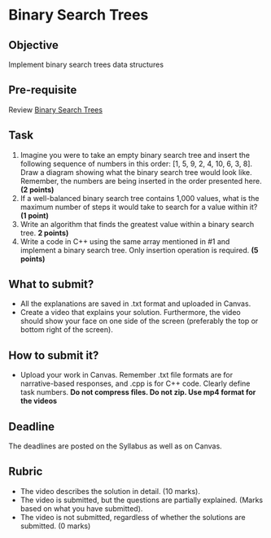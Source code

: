 # Binary Search Trees

## Objective
Implement binary search trees data structures

## Pre-requisite
Review [Binary Search Trees](https://htmlpreview.github.io/?https://github.com/d-khan/dslabs/blob/main/binary-search-trees/Binary%20search%20trees.html)

## Task
1. Imagine you were to take an empty binary search tree and insert the following sequence of numbers in this order: [1, 5, 9, 2, 4, 10, 6, 3, 8]. Draw a diagram showing what the binary search tree would look like. Remember, the numbers are being inserted in the order presented here. **(2 points)**
2. If a well-balanced binary search tree contains 1,000 values, what is the maximum number of steps it would take to search for a value within it? **(1 point)**
3. Write an algorithm that finds the greatest value within a binary search tree. **2 points)**
4. Write a code in C++ using the same array mentioned in #1 and implement a binary search tree. Only insertion operation is required. **(5 points)**


## What to submit?  

- All the explanations are saved in .txt format and uploaded in Canvas.
- Create a video that explains your solution. Furthermore, the video should show your face on one side of the screen (preferably the top or bottom right of the screen). 

## How to submit it?
- Upload your work in Canvas. Remember .txt file formats are for narrative-based responses, and .cpp is for C++ code. Clearly define task numbers. __Do not compress files. Do not zip. Use mp4 format for the videos__

## Deadline
The deadlines are posted on the Syllabus as well as on Canvas.

## Rubric
- The video describes the solution in detail. (10 marks).  
- The video is submitted, but the questions are partially explained. (Marks based on what you have submitted).  
- The video is not submitted, regardless of whether the solutions are submitted. (0 marks)

